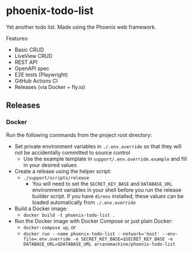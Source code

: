 # phoenix-todo-list

Yet another todo list. Made using the Phoenix web framework.

Features:

- Basic CRUD
- LiveView CRUD
- REST API
- OpenAPI spec
- E2E tests (Playwright)
- GitHub Actions CI
- Releases (via Docker + fly.io)

## Releases

### Docker

Run the following commands from the project root directory:

- Set private environment variables in `./.env.override` so that they will not be accidentally committed to source control
  - Use the example template in `support/.env.override.example` and fill in your desired values
- Create a release using the helper script:
  - `./support/scripts/release`
    - You will need to set the `SECRET_KEY_BASE` and `DATABASE_URL` environment variables in your shell before you run the release builder script. If you have `direnv` installed, these values can be loaded automatically from `./.env.override`
- Build a Docker image:
  - `docker build -t phoenix-todo-list .`
- Run the Docker image with Docker Compose or just plain Docker:
  - `docker-compose up`, or
  - `docker run --name phoenix-todo-list --network='host' --env-file=.env.override -e SECRET_KEY_BASE=$SECRET_KEY_BASE -e DATABASE_URL=$DATABASE_URL arcanemachine/phoenix-todo-list`
